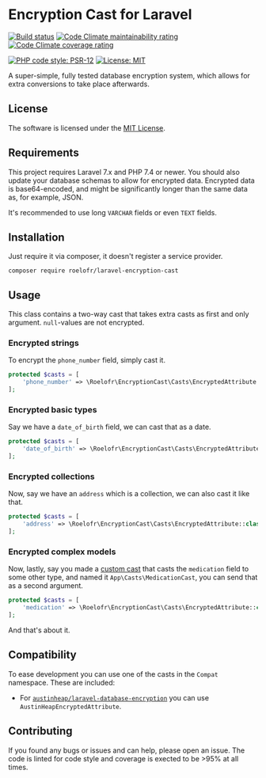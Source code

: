 # Encryption Cast for Laravel

[![Build status][shield-build]][link-build]
[![Code Climate maintainability rating][shield-cc-maintainability]][link-cc-maintainability]
[![Code Climate coverage rating][shield-cc-coverage]][link-cc-coverage]


[![PHP code style: PSR-12][shield-php]][link-php]
[![License: MIT][shield-license]][link-license]

A super-simple, fully tested database encryption system, which allows for extra
conversions to take place afterwards.

## License

The software is licensed under the [MIT License][link-license].

## Requirements

This project requires Laravel 7.x and PHP 7.4 or newer. You should also update
your database schemas to allow for encrypted data. Encrypted data is
base64-encoded, and might be significantly longer than the same data as, for
example, JSON.

It's recommended to use long `VARCHAR` fields or even `TEXT` fields.

## Installation

Just require it via composer, it doesn't register a service provider.

```
composer require roelofr/laravel-encryption-cast
```

## Usage

This class contains a two-way cast that takes extra casts as first and only
argument. `null`-values are not encrypted.

### Encrypted strings

To encrypt the `phone_number` field, simply cast it.

```php
protected $casts = [
    'phone_number' => \Roelofr\EncryptionCast\Casts\EncryptedAttribute::class
];
```

### Encrypted basic types

Say we have a `date_of_birth` field, we can cast that as a date.

```php
protected $casts = [
    'date_of_birth' => \Roelofr\EncryptionCast\Casts\EncryptedAttribute::class . ':date'
];
```

### Encrypted collections

Now, say we have an `address` which is a collection, we can also cast it like
that.

```php
protected $casts = [
    'address' => \Roelofr\EncryptionCast\Casts\EncryptedAttribute::class . ':collection'
];
```

### Encrypted complex models

Now, lastly, say you made a [custom cast][docs-custom-casts] that casts the
`medication` field to some other type, and named it `App\Casts\MedicationCast`,
you can send that as a second argument.

```php
protected $casts = [
    'medication' => \Roelofr\EncryptionCast\Casts\EncryptedAttribute::class . ':' . \App\Casts\MedicationCast::class
];
```

And that's about it.

## Compatibility

To ease development you can use one of the casts in the `Compat` namespace.
These are included:

- For [`austinheap/laravel-database-encryption`][compat-1] you can use
  `AustinHeapEncryptedAttribute`.

[compat-1]: https://github.com/austinheap/laravel-database-encryption

## Contributing

If you found any bugs or issues and can help, please open an issue. The code is
linted for code style and coverage is exected to be >95% at all times.

<!-- Links -->

[shield-build]: https://img.shields.io/github/workflow/status/roelofr/laravel-encryption-cast/Run%20unit%20tests.svg?style=flat
[shield-cc-maintainability]: https://img.shields.io/codeclimate/maintainability/roelofr/laravel-encryption-cast.svg?label=CodeClimate+Maintainability&style=flat
[shield-cc-coverage]: https://img.shields.io/codeclimate/coverage-letter/roelofr/laravel-encryption-cast.svg?style=flat
[shield-php]: https://img.shields.io/badge/php%20code%20style-PSR--12-8892be.svg?style=flat
[shield-license]: https://img.shields.io/github/license/roelofr/laravel-encryption-cast.svg?style=flat

[link-build]: https://github.com/roelofr/laravel-encryption-cast/actions
[link-cc-maintainability]: https://codeclimate.com/github/roelofr/laravel-encryption-cast
[link-cc-coverage]: https://codeclimate.com/github/roelofr/laravel-encryption-cast
[link-php]: https://www.php-fig.org/psr/psr-12/
[link-license]: LICENSE.md

[docs-custom-casts]: https://laravel.com/docs/7.x/eloquent-mutators#custom-casts

